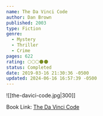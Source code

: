 ```yaml
---
name: The Da Vinci Code
author: Dan Brown
published: 2003
type: Fiction
genre:
  - Mystery
  - Thriller
  - Crime
pages: 622
rating: 🌕🌕🌕🌑🌑
status: Completed
date: 2019-03-16 21:30:36 -0500
updated: 2024-06-16 16:57:39 -0500
---
```


![[the-davici-code.jpg|300]]

Book Link: [The Da Vinci Code](https://www.goodreads.com/book/show/968.The_Da_Vinci_Code)
